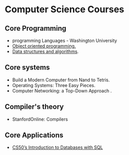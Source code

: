 # **Computer Science Courses** 
## Core  Programming  
  - programming Languages - Washington University
  - [Object oriented programming.]()
  - [Data structures and algorithms](https://github.com/AbdelrahmanAboulfotouh/Computer-Science/tree/main/Courses/Data%20structure%20and%20algorithms%20(DSA)).
## Core systems 
  - Build a Modern Computer from Nand to Tetris.
  - Operating Systems: Three Easy Pieces.
  - Computer Networking: a Top-Down Approach .
  ## Compiler's theory
  - StanfordOnline: Compilers
  ## Core Applications
  - [CS50’s Introduction to Databases with SQL](https://github.com/AbdelrahmanAboulfotouh/Computer-Science/tree/main/Courses/CS50%E2%80%99s%20Introduction%20to%20Databases%20with%20SQL)


